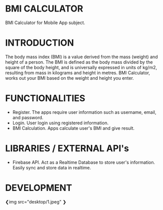 # BMI CALCULATOR
BMI Calculator for Mobile App subject.

# INTRODUCTION
The body mass index (BMI) is a value derived from the mass (weight) and height of a person. The BMI is defined as the body mass divided by the square of the body height, and is universally expressed in units of kg/m2, resulting from mass in kilograms and height in metres. BMI Calculator, works out your BMI based on the weight and height you enter.

# FUNCTIONALITIES
- Register.
  The apps require user information such as username, email, and password.
- Login.
  User login using registered information.
- BMI Calculation.
  Apps calculate user's BMI and give result.
  
# LIBRARIES / EXTERNAL API's
- Firebase API.
  Act as a Realtime Database to store user's information. Easily sync and store data in realtime.
  
# DEVELOPMENT
❮img src="desktop/1.jpeg" ❯
